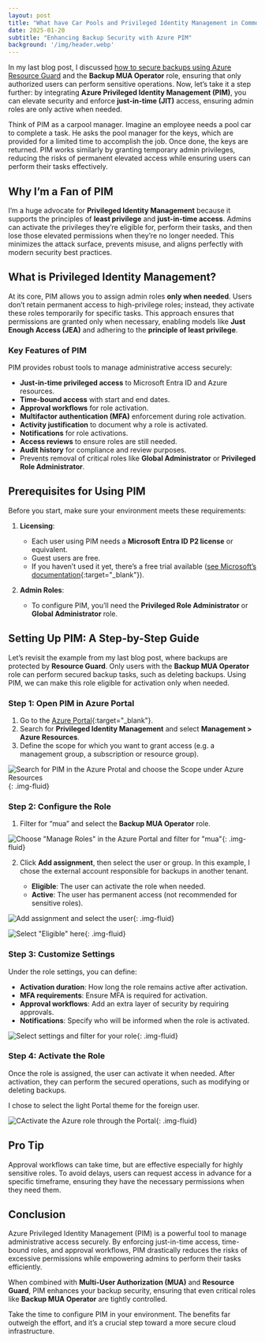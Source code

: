 ```yaml
---
layout: post
title: "What have Car Pools and Privileged Identity Management in Common?"
date: 2025-01-20
subtitle: "Enhancing Backup Security with Azure PIM"
background: '/img/header.webp'
---
```


In my last blog post, I discussed [how to secure backups using Azure Resource Guard](./2025-01-01-overlooked-azure-backup-feature-additional-security-with-multi-user-authorization-mua.md) and the **Backup MUA Operator** role, ensuring that only authorized users can perform sensitive operations. Now, let’s take it a step further: by integrating **Azure Privileged Identity Management (PIM)**, you can elevate security and enforce **just-in-time (JIT)** access, ensuring admin roles are only active when needed.  

Think of PIM as a carpool manager. Imagine an employee needs a pool car to complete a task. He asks the pool manager for the keys, which are provided for a limited time to accomplish the job. Once done, the keys are returned. PIM works similarly by granting temporary admin privileges, reducing the risks of permanent elevated access while ensuring users can perform their tasks effectively.  

## Why I’m a Fan of PIM  

I’m a huge advocate for **Privileged Identity Management** because it supports the principles of **least privilege** and **just-in-time access**. Admins can activate the privileges they’re eligible for, perform their tasks, and then lose those elevated permissions when they’re no longer needed. This minimizes the attack surface, prevents misuse, and aligns perfectly with modern security best practices.  

## What is Privileged Identity Management?  

At its core, PIM allows you to assign admin roles **only when needed**. Users don’t retain permanent access to high-privilege roles; instead, they activate these roles temporarily for specific tasks. This approach ensures that permissions are granted only when necessary, enabling models like **Just Enough Access (JEA)** and adhering to the **principle of least privilege**.  

### Key Features of PIM  

PIM provides robust tools to manage administrative access securely:  

- **Just-in-time privileged access** to Microsoft Entra ID and Azure resources.  
- **Time-bound access** with start and end dates.  
- **Approval workflows** for role activation.  
- **Multifactor authentication (MFA)** enforcement during role activation.  
- **Activity justification** to document why a role is activated.  
- **Notifications** for role activations.  
- **Access reviews** to ensure roles are still needed.  
- **Audit history** for compliance and review purposes.  
- Prevents removal of critical roles like **Global Administrator** or **Privileged Role Administrator**.  

## Prerequisites for Using PIM  

Before you start, make sure your environment meets these requirements:  

1. **Licensing**:  
   - Each user using PIM needs a **Microsoft Entra ID P2 license** or equivalent.  
   - Guest users are free.  
   - If you haven’t used it yet, there’s a free trial available ([see Microsoft’s documentation](https://learn.microsoft.com/en-us/entra/id-governance/licensing-fundamentals#starting-a-trial){:target="_blank"}).  

2. **Admin Roles**:  
   - To configure PIM, you’ll need the **Privileged Role Administrator** or **Global Administrator** role.  

## Setting Up PIM: A Step-by-Step Guide  

Let’s revisit the example from my last blog post, where backups are protected by **Resource Guard**. Only users with the **Backup MUA Operator** role can perform secured backup tasks, such as deleting backups. Using PIM, we can make this role eligible for activation only when needed.  

### Step 1: Open PIM in Azure Portal  

1. Go to the [Azure Portal](https://portal.azure.com/){:target="_blank"}.  
2. Search for **Privileged Identity Management** and select **Management > Azure Resources**.  
3. Define the scope for which you want to grant access (e.g. a management group, a subscription or resource group).

![Search for PIM in the Azure Protal and choose the Scope under Azure Resources](../img/posts/01-search-for-pim-in-the-azure-portal.png){: .img-fluid}

### Step 2: Configure the Role  

1. Filter for “mua” and select the **Backup MUA Operator** role.  

![Choose "Manage Roles" in the Azure Portal and filter for "mua"](../img/posts/02-manage-roles-and-filter-mua.png){: .img-fluid}

2. Click **Add assignment**, then select the user or group. In this example, I chose the external account responsible for backups in another tenant.  

   - **Eligible**: The user can activate the role when needed.
   - **Active**: The user has permanent access (not recommended for sensitive roles).

![Add assignment and select the user](../img/posts/03-add-assignment-select-user.png){: .img-fluid}

![Select "Eligible" here](../img/posts/04-settings-select-eligible.png){: .img-fluid}

### Step 3: Customize Settings  

Under the role settings, you can define:  

- **Activation duration**: How long the role remains active after activation.  
- **MFA requirements**: Ensure MFA is required for activation.  
- **Approval workflows**: Add an extra layer of security by requiring approvals.  
- **Notifications**: Specify who will be informed when the role is activated.  

![Select settings and filter for your role](../img/posts/05-advanced-setttings-for-roles.png){: .img-fluid}

### Step 4: Activate the Role  

Once the role is assigned, the user can activate it when needed. After activation, they can perform the secured operations, such as modifying or deleting backups.

I chose to select the light Portal theme for the foreign user.

![CActivate the Azure role through the Portal](../img/posts/06-activate-role.png){: .img-fluid}

## Pro Tip  

Approval workflows can take time, but are effective especially for highly sensitive roles. To avoid delays, users can request access in advance for a specific timeframe, ensuring they have the necessary permissions when they need them.  

## Conclusion  

Azure Privileged Identity Management (PIM) is a powerful tool to manage administrative access securely. By enforcing just-in-time access, time-bound roles, and approval workflows, PIM drastically reduces the risks of excessive permissions while empowering admins to perform their tasks efficiently.  

When combined with **Multi-User Authorization (MUA)** and **Resource Guard**, PIM enhances your backup security, ensuring that even critical roles like **Backup MUA Operator** are tightly controlled.  

Take the time to configure PIM in your environment. The benefits far outweigh the effort, and it’s a crucial step toward a more secure cloud infrastructure.
